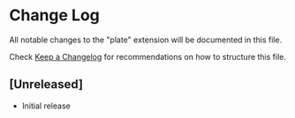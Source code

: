 # Change Log

All notable changes to the "plate" extension will be documented in this file.

Check [Keep a Changelog](http://keepachangelog.com/) for recommendations on how to structure this file.

## [Unreleased]

- Initial release